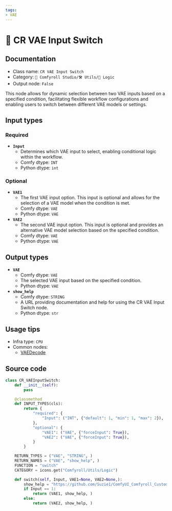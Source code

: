 ```yaml
---
tags:
- VAE
---
```


# 🔀 CR VAE Input Switch
## Documentation
- Class name: `CR VAE Input Switch`
- Category: `🧩 Comfyroll Studio/🛠️ Utils/🔀 Logic`
- Output node: `False`

This node allows for dynamic selection between two VAE inputs based on a specified condition, facilitating flexible workflow configurations and enabling users to switch between different VAE models or settings.
## Input types
### Required
- **`Input`**
    - Determines which VAE input to select, enabling conditional logic within the workflow.
    - Comfy dtype: `INT`
    - Python dtype: `int`
### Optional
- **`VAE1`**
    - The first VAE input option. This input is optional and allows for the selection of a VAE model when the condition is met.
    - Comfy dtype: `VAE`
    - Python dtype: `VAE`
- **`VAE2`**
    - The second VAE input option. This input is optional and provides an alternative VAE model selection based on the specified condition.
    - Comfy dtype: `VAE`
    - Python dtype: `VAE`
## Output types
- **`VAE`**
    - Comfy dtype: `VAE`
    - The selected VAE input based on the specified condition.
    - Python dtype: `VAE`
- **`show_help`**
    - Comfy dtype: `STRING`
    - A URL providing documentation and help for using the CR VAE Input Switch node.
    - Python dtype: `str`
## Usage tips
- Infra type: `CPU`
- Common nodes:
    - [VAEDecode](../../Comfy/Nodes/VAEDecode.md)



## Source code
```python
class CR_VAEInputSwitch:
    def __init__(self):
        pass

    @classmethod
    def INPUT_TYPES(cls):
        return {
            "required": {
                "Input": ("INT", {"default": 1, "min": 1, "max": 2}),            
            },
            "optional": {
                "VAE1": ("VAE", {"forceInput": True}),
                "VAE2": ("VAE", {"forceInput": True}),
            }
        }

    RETURN_TYPES = ("VAE", "STRING", )   
    RETURN_NAMES = ("VAE", "show_help", ) 
    FUNCTION = "switch"
    CATEGORY = icons.get("Comfyroll/Utils/Logic")

    def switch(self, Input, VAE1=None, VAE2=None,):
        show_help = "https://github.com/Suzie1/ComfyUI_Comfyroll_CustomNodes/wiki/Logic-Nodes#cr-vae-input-switch"
        if Input == 1:
            return (VAE1, show_help, )
        else:
            return (VAE2, show_help, )

```
